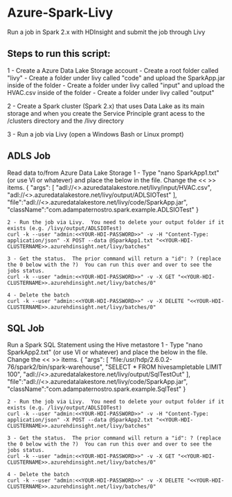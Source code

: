 # Azure-Spark-Livy
Run a job in Spark 2.x with HDInsight and submit the job through Livy

## Steps to run this script:
1 - Create a Azure Data Lake Storage account
    - Create a root folder called "livy"
    - Create a folder under livy called "code" and upload the SparkApp.jar inside of the folder
    - Create a folder under livy called "input" and upload the HVAC.csv inside of the folder
    - Create a folder under livy called "output"

2 - Create a Spark cluster (Spark 2.x) that uses Data Lake as its main storage and when you create the Service Principle grant acess to the /clusters directory and the /livy directory

3 - Run a job via Livy (open a Windows Bash or Linux prompt)

## ADLS Job
Read data to/from Azure Data Lake Storage
    1 - Type "nano SparkApp1.txt" (or use VI or whatever) and place the below in the file.  Change the << >> items.
    { "args":
    [
    "adl://<<YOUR-DATA-LAKE>>.azuredatalakestore.net/livy/input/HVAC.csv",
    "adl://<<YOUR-DATA-LAKE>>.azuredatalakestore.net/livy/output/ADLSIOTest"
    ],
    "file":"adl://<<YOUR-DATA-LAKE>>.azuredatalakestore.net/livy/code/SparkApp.jar",
    "className":"com.adampaternostro.spark.example.ADLSIOTest" }

    2 - Run the job via Livy.  You need to delete your output folder if it exists (e.g. /livy/output/ADLSIOTest)
    curl -k --user "admin:<<YOUR-HDI-PASSWORD>>" -v -H "Content-Type: application/json" -X POST --data @SparkApp1.txt "<<YOUR-HDI-CLUSTERNAME>>.azurehdinsight.net/livy/batches"

    3 - Get the status.  The prior command will return a "id": ? (replace the 0 below with the ?)  You can run this over and over to see the jobs status.
    curl -k --user "admin:<<YOUR-HDI-PASSWORD>>" -v -X GET "<<YOUR-HDI-CLUSTERNAME>>.azurehdinsight.net/livy/batches/0"

    4 - Delete the batch
    curl -k --user "admin:<<YOUR-HDI-PASSWORD>>" -v -X DELETE "<<YOUR-HDI-CLUSTERNAME>>.azurehdinsight.net/livy/batches/0"

## SQL Job
Run a Spark SQL Statement using the Hive metastore
    1 - Type "nano SparkApp2.txt" (or use VI or whatever) and place the below in the file.  Change the << >> items.
    { "args":
    [
    "file:/usr/hdp/2.6.0.2-76/spark2/bin/spark-warehouse",
    "SELECT * FROM hivesampletable LIMIT 100",
    "adl://<<YOUR-DATA-LAKE>>.azuredatalakestore.net/livy/output/SqlTestOut"
    ],
    "file":"adl://<<YOUR-DATA-LAKE>>.azuredatalakestore.net/livy/code/SparkApp.jar",
    "className":"com.adampaternostro.spark.example.SqlTest" }


    2 - Run the job via Livy.  You need to delete your output folder if it exists (e.g. /livy/output/ADLSIOTest)
    curl -k --user "admin:<<YOUR-HDI-PASSWORD>>" -v -H "Content-Type: application/json" -X POST --data @SparkApp2.txt "<<YOUR-HDI-CLUSTERNAME>>.azurehdinsight.net/livy/batches"

    3 - Get the status.  The prior command will return a "id": ? (replace the 0 below with the ?)  You can run this over and over to see the jobs status.
    curl -k --user "admin:<<YOUR-HDI-PASSWORD>>" -v -X GET "<<YOUR-HDI-CLUSTERNAME>>.azurehdinsight.net/livy/batches/0"

    4 - Delete the batch
    curl -k --user "admin:<<YOUR-HDI-PASSWORD>>" -v -X DELETE "<<YOUR-HDI-CLUSTERNAME>>.azurehdinsight.net/livy/batches/0"


